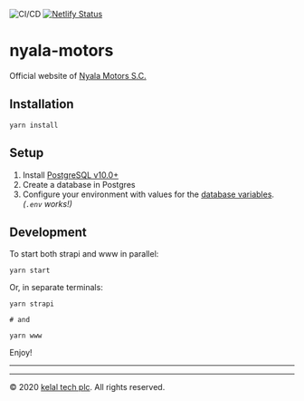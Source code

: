 ![CI/CD](https://github.com/kelaltech/nyala-motors/workflows/CI/CD/badge.svg)
[![Netlify Status](https://api.netlify.com/api/v1/badges/9e9916c9-1841-42b1-bed0-df22786fe416/deploy-status)](https://app.netlify.com/sites/nmsc/deploys)

# nyala-motors

Official website of [Nyala Motors S.C.](https://www.nyalamotors.com/)

## Installation

```
yarn install
```

## Setup

1. Install [PostgreSQL v10.0+](https://www.postgresql.org/download/)
2. Create a database in Postgres
3. Configure your environment with values for the [database variables](strapi/config/environments/development/). _(`.env` works!)_

## Development

To start both strapi and www in parallel:

```
yarn start
```

Or, in separate terminals:

```
yarn strapi

# and

yarn www
```

Enjoy!

---

---

© 2020 [kelal tech plc](https://www.kelaltech.com/). All rights reserved.
